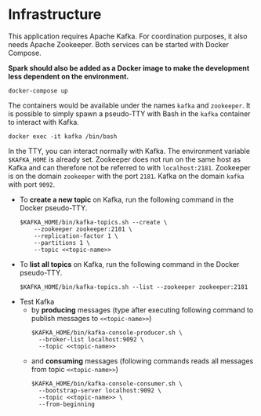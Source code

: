 # Infrastructure

This application requires Apache Kafka. For coordination purposes, it also needs Apache Zookeeper. Both services can be
started with Docker Compose.

**Spark should also be added as a Docker image to make the development less dependent on the environment.**

```shell
docker-compose up
```

The containers would be available under the names `kafka` and `zookeeper`. It is possible to simply spawn a pseudo-TTY
with Bash in the `kafka` container to interact with Kafka.

```shell
docker exec -it kafka /bin/bash
```

In the TTY, you can interact normally with Kafka. The environment variable `$KAFKA_HOME` is already set. Zookeeper does
not run on the same host as Kafka and can therefore not be referred to with `localhost:2181`. Zookeeper is on the
domain `zookeeper` with the port `2181`. Kafka on the domain `kafka` with port `9092`.

* To **create a new topic** on Kafka, run the following command in the Docker pseudo-TTY.
    ```shell
    $KAFKA_HOME/bin/kafka-topics.sh --create \
        --zookeeper zookeeper:2181 \
        --replication-factor 1 \
        --partitions 1 \
        --topic <<topic-name>>
    ```
* To **list all topics** on Kafka, run the following command in the Docker pseudo-TTY.
    ```shell
    $KAFKA_HOME/bin/kafka-topics.sh --list --zookeeper zookeeper:2181
    ```
* Test Kafka
  * by **producing** messages (type after executing following command to publish messages to `<<topic-name>>`)
    ```shell
    $KAFKA_HOME/bin/kafka-console-producer.sh \
      --broker-list localhost:9092 \
      --topic <<topic-name>>
    ```
  * and **consuming** messages (following commands reads all messages from topic `<<topic-name>>`)
    ```shell
    $KAFKA_HOME/bin/kafka-console-consumer.sh \
      --bootstrap-server localhost:9092 \
      --topic <<topic-name>> \
      --from-beginning
    ```
